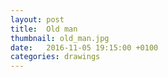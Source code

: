 ```yaml
---
layout: post
title:  Old man
thumbnail: old_man.jpg
date:   2016-11-05 19:15:00 +0100
categories: drawings
---
```


